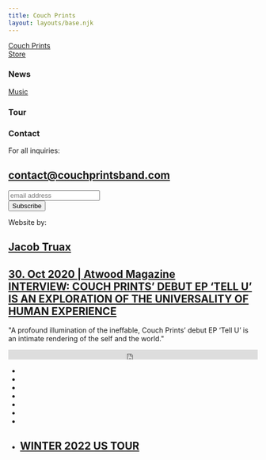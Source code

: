```yaml
---
title: Couch Prints
layout: layouts/base.njk
---
```

<div id="barba-wrapper">
<div class="barba-container" data-namespace="homePage">
<section class="info">
  <section class="info-left">
    <div class="top-left">
    <a href="index.html" class="name">Couch Prints</a>
    </div>
    <div class="middle-left">
    <a href="https://couchprints.bandcamp.com/merch" target="_blank" class="store">Store</a>
    </div>
    <div class="bottom-left">
    <h1 class="news">News</h1>
    </div>
  </section>

  <section class="info-right">
    <div class="top-right">
    <a href="https://open.spotify.com/artist/19kbFuDgyFDHHOjKPaNTNi?si=4aouf6ZUQ4izBk2gpqMPzw" target="_blank" class="music">Music</a>
    </div>
    <div class="middle-right">
    <h1 class="tour">Tour</h1>
    </div>
    <div class="bottom-right">
    <h1 class="contact">Contact</h1>
    </div>

  </section>


<div class="contact-modal">
  <p> For all inquiries: </p>
  <a href="#">
  <h1>contact@couchprintsband.com</h1>
  </a>
  <!-- Begin Mailchimp Signup Form -->
<link href="//cdn-images.mailchimp.com/embedcode/horizontal-slim-10_7.css" rel="stylesheet" type="text/css">
<style type="text/css">

	/* Add your own Mailchimp form style overrides in your site stylesheet or in this style block.
	   We recommend moving this block and the preceding CSS link to the HEAD of your HTML file. */
</style>
<div id="mc_embed_signup">
<form action="https://couchprintsband.us4.list-manage.com/subscribe/post?u=711143d72fdae79ea2dd19f66&amp;id=5c040c725f" method="post" id="mc-embedded-subscribe-form" name="mc-embedded-subscribe-form" class="validate" target="_blank" novalidate>
    <div id="mc_embed_signup_scroll">
	<input type="email" value="" name="EMAIL" class="email" id="mce-EMAIL" placeholder="email address" required>
    <!-- real people should not fill this in and expect good things - do not remove this or risk form bot signups-->
    <div style="position: absolute; left: -5000px;" aria-hidden="true"><input type="text" name="b_711143d72fdae79ea2dd19f66_5c040c725f" tabindex="-1" value=""></div>
    <div class="clear"><input type="submit" value="Subscribe" name="subscribe" id="mc-embedded-subscribe" class="button"></div>
    </div>
</form>
</div>

<!--End mc_embed_signup-->
  <p class="extra"> Website by: </p>
  <a class="jacob" href="http://jacobtruax.info" target="_blank">
  <h1>Jacob Truax</h1>
  </a>
</div>

<section class="news-scroll">
  <article class="top">
    <a href="https://atwoodmagazine.com/cptu-couch-prints-interview-2020/" target="_blank"><h2>30. Oct 2020 | Atwood Magazine<br>INTERVIEW: COUCH PRINTS’ DEBUT EP ‘TELL U’ IS AN EXPLORATION OF THE UNIVERSALITY OF HUMAN EXPERIENCE</h2>
    </a>
    <a href="https://atwoodmagazine.com/cptu-couch-prints-interview-2020/" target="_blank">
    <!-- <img src="./lib/Couch-Prints_Tell-U_Press_Wade_01_SMALL.jpg" alt="Tell-U"> -->
    </a>
    <p>"A profound illumination of the ineffable, Couch Prints’ debut EP ‘Tell U’ is an intimate rendering of the self and the world."
    </p>
</article>

</section>


<div class="social">
      <div class="sc-wrap">
      <!-- <iframe width="100%" height="20" scrolling="no" frameborder="no" allow="autoplay" src="https://w.soundcloud.com/player/?url=https%3A//api.soundcloud.com/tracks/647985283&color=%23b5a5a7&inverse=true&auto_play=false&show_user=true"></iframe> -->
      <iframe width="100%" height="20" scrolling="no" frameborder="no" allow="autoplay" src="https://w.soundcloud.com/player/?url=https%3A//api.soundcloud.com/tracks/1195909906&color=%23ff5500&inverse=false&auto_play=false&show_user=true"></iframe>
    </div>
    <span class="line"></span>

  <ul class="social-icons">
    <li><a href="https://www.instagram.com/couchprints/" target="_blank"><i class="fab fa-instagram"></i></a></li>
    <li><a href="https://www.facebook.com/Couch-Prints-1198328957017460/" target="_blank"><i class="fab fa-facebook-f"></i></a></li>
    <li><a href="https://open.spotify.com/artist/19kbFuDgyFDHHOjKPaNTNi" target="_blank"><i class="fab fa-spotify"></i></a></li>
    <li><a href="https://music.apple.com/us/artist/couch-prints/1470479318" target="_blank"><i class="fab fa-itunes-note"></i></a></li>
    <li><a href="https://soundcloud.com/couchprints" target="_blank"><i class="fab fa-soundcloud"></i></a></li>
    <li><a href="https://www.youtube.com/channel/UCo0iUsQg4dZP5fSNQaTXNFw" target="_blank"><i class="fab fa-youtube"></i></a></li>
    <li><a href="https://twitter.com/CouchPrints" target="_blank"><i class="fab fa-twitter"></i></a></li>
  </ul>


</div>




<div class="tour-info">
  <ul>
    <!-- <a href="#">
    <li><h2>01. Jan 2019 - Brooklyn, NY</h2></li>
    <li><p>Your House</p></li>
    </a> -->
    <a href="https://lnk.bio/couchprints">
    <li><h2>WINTER 2022 US TOUR</h2></li>
    </a>
  </ul>
</div>


</section>

<main class="three"></main>

</div>
</div>

